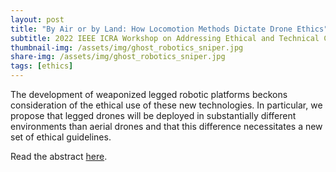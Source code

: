 ```yaml
---
layout: post
title: "By Air or by Land: How Locomotion Methods Dictate Drone Ethics"
subtitle: 2022 IEEE ICRA Workshop on Addressing Ethical and Technical Challenges in the Development, Use, and Governance of Lethal Autonomous Weapons Systems
thumbnail-img: /assets/img/ghost_robotics_sniper.jpg
share-img: /assets/img/ghost_robotics_sniper.jpg
tags: [ethics]
---
```


The development of weaponized legged robotic platforms beckons consideration of the ethical use of these new technologies. In particular, we propose that legged drones will be deployed in substantially different environments than aerial drones and that this difference necessitates a new set of ethical guidelines.

Read the abstract [here](https://www.andrew.cmu.edu/user/amj1/papers/How_Locomotion_Methods_Dictate_Drone_Ethics.pdf).
